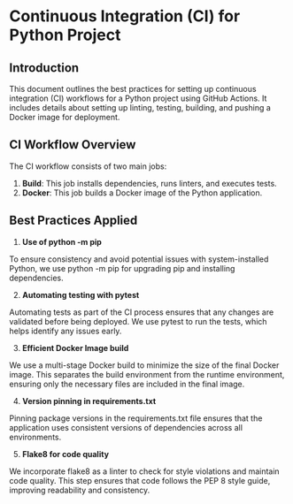 # Continuous Integration (CI) for Python Project

## Introduction

This document outlines the best practices for setting up continuous integration (CI) workflows for a Python project
using GitHub Actions. It includes details about setting up linting, testing, building, and pushing a Docker image for
deployment.

## CI Workflow Overview

The CI workflow consists of two main jobs:

1. **Build**: This job installs dependencies, runs linters, and executes tests.
2. **Docker**: This job builds a Docker image of the Python application.

## Best Practices Applied

1. **Use of python -m pip**

To ensure consistency and avoid potential issues with system-installed Python, we use python -m pip for upgrading pip
and installing dependencies.

2. **Automating testing with pytest**

Automating tests as part of the CI process ensures that any changes are validated before being deployed. We use pytest
to run the tests, which helps identify any issues early.

3. **Efficient Docker Image build**

We use a multi-stage Docker build to minimize the size of the final Docker image. This separates the build environment
from the runtime environment, ensuring only the necessary files are included in the final image.

4. **Version pinning in requirements.txt**

Pinning package versions in the requirements.txt file ensures that the application uses consistent versions of
dependencies across all environments.

5. **Flake8 for code quality**

We incorporate flake8 as a linter to check for style violations and maintain code quality. This step ensures that code
follows the PEP 8 style guide, improving readability and consistency.
